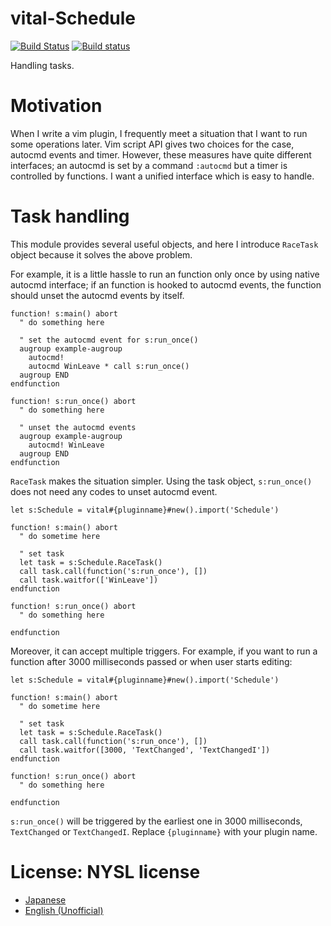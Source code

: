 # vital-Schedule

[![Build Status](https://travis-ci.org/machakann/vital-Schedule.svg)](https://travis-ci.org/machakann/vital-Schedule)
[![Build status](https://ci.appveyor.com/api/projects/status/dyjxcv4q9n26v0ep?svg=true)](https://ci.appveyor.com/project/machakann/vital-schedule)


Handling tasks.

# Motivation

When I write a vim plugin, I frequently meet a situation that I want to run some operations later. Vim script API gives two choices for the case, autocmd events and timer. However, these measures have quite different interfaces; an autocmd is set by a command `:autocmd` but a timer is controlled by functions. I want a unified interface which is easy to handle.

# Task handling

This module provides several useful objects, and here I introduce `RaceTask` object because it solves the above problem.

For example, it is a little hassle to run an function only once by using native autocmd interface; if an function is hooked to autocmd events, the function should unset the autocmd events by itself.

```vim
function! s:main() abort
  " do something here

  " set the autocmd event for s:run_once()
  augroup example-augroup
    autocmd!
    autocmd WinLeave * call s:run_once()
  augroup END
endfunction

function! s:run_once() abort
  " do something here

  " unset the autocmd events
  augroup example-augroup
    autocmd! WinLeave
  augroup END
endfunction
```

`RaceTask` makes the situation simpler. Using the task object, `s:run_once()` does not need any codes to unset autocmd event.

```vim
let s:Schedule = vital#{pluginname}#new().import('Schedule')

function! s:main() abort
  " do sometime here

  " set task
  let task = s:Schedule.RaceTask()
  call task.call(function('s:run_once'), [])
  call task.waitfor(['WinLeave'])
endfunction

function! s:run_once() abort
  " do something here

endfunction
```

Moreover, it can accept multiple triggers. For example, if you want to run a function after 3000 milliseconds passed or when user starts editing:

```vim
let s:Schedule = vital#{pluginname}#new().import('Schedule')

function! s:main() abort
  " do sometime here

  " set task
  let task = s:Schedule.RaceTask()
  call task.call(function('s:run_once'), [])
  call task.waitfor([3000, 'TextChanged', 'TextChangedI'])
endfunction

function! s:run_once() abort
  " do something here

endfunction
```

`s:run_once()` will be triggered by the earliest one in 3000 milliseconds, `TextChanged` or `TextChangedI`. Replace `{pluginname}` with your plugin name.

# License: NYSL license
  * [Japanese](http://www.kmonos.net/nysl/)
  * [English (Unofficial)](http://www.kmonos.net/nysl/index.en.html)


